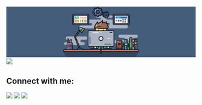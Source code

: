 ![Header](https://github.com/JIboJIb/JIboJIb/blob/main/Assets/header.jpg)
![](https://komarev.com/ghpvc/?username=JIboJIb)
## Connect with me:
<p align="left">

<a href = "https://www.linkedin.com/in/vlad-hladkyi/"><img src="https://img.icons8.com/color/48/000000/linkedin-circled--v2.png"/></a>
<a href="mailto:hladkyi.vlados@gmail.com?subject=Job Offer&body=Thanks for choosing me"><img src="https://img.icons8.com/fluency/48/000000/circled-envelope.png"/></a>
<a href= "https://t.me/JIboJIb"><img src="https://img.icons8.com/fluency/48/000000/telegram-app.png"/></a>

